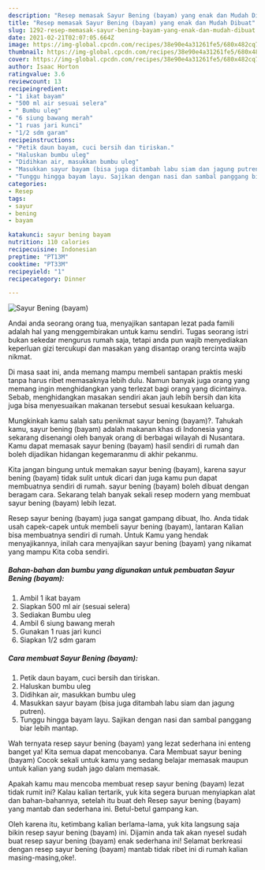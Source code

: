 ```yaml
---
description: "Resep memasak Sayur Bening (bayam) yang enak dan Mudah Dibuat"
title: "Resep memasak Sayur Bening (bayam) yang enak dan Mudah Dibuat"
slug: 1292-resep-memasak-sayur-bening-bayam-yang-enak-dan-mudah-dibuat
date: 2021-02-21T02:07:05.664Z
image: https://img-global.cpcdn.com/recipes/38e90e4a31261fe5/680x482cq70/sayur-bening-bayam-foto-resep-utama.jpg
thumbnail: https://img-global.cpcdn.com/recipes/38e90e4a31261fe5/680x482cq70/sayur-bening-bayam-foto-resep-utama.jpg
cover: https://img-global.cpcdn.com/recipes/38e90e4a31261fe5/680x482cq70/sayur-bening-bayam-foto-resep-utama.jpg
author: Isaac Horton
ratingvalue: 3.6
reviewcount: 13
recipeingredient:
- "1 ikat bayam"
- "500 ml air sesuai selera"
- " Bumbu uleg"
- "6 siung bawang merah"
- "1 ruas jari kunci"
- "1/2 sdm garam"
recipeinstructions:
- "Petik daun bayam, cuci bersih dan tiriskan."
- "Haluskan bumbu uleg"
- "Didihkan air, masukkan bumbu uleg"
- "Masukkan sayur bayam (bisa juga ditambah labu siam dan jagung putren)."
- "Tunggu hingga bayam layu. Sajikan dengan nasi dan sambal panggang biar lebih mantap."
categories:
- Resep
tags:
- sayur
- bening
- bayam

katakunci: sayur bening bayam 
nutrition: 110 calories
recipecuisine: Indonesian
preptime: "PT13M"
cooktime: "PT33M"
recipeyield: "1"
recipecategory: Dinner

---
```



![Sayur Bening (bayam)](https://img-global.cpcdn.com/recipes/38e90e4a31261fe5/680x482cq70/sayur-bening-bayam-foto-resep-utama.jpg)

Andai anda seorang orang tua, menyajikan santapan lezat pada famili adalah hal yang menggembirakan untuk kamu sendiri. Tugas seorang istri bukan sekedar mengurus rumah saja, tetapi anda pun wajib menyediakan keperluan gizi tercukupi dan masakan yang disantap orang tercinta wajib nikmat.

Di masa  saat ini, anda memang mampu membeli santapan praktis meski tanpa harus ribet memasaknya lebih dulu. Namun banyak juga orang yang memang ingin menghidangkan yang terlezat bagi orang yang dicintainya. Sebab, menghidangkan masakan sendiri akan jauh lebih bersih dan kita juga bisa menyesuaikan makanan tersebut sesuai kesukaan keluarga. 



Mungkinkah kamu salah satu penikmat sayur bening (bayam)?. Tahukah kamu, sayur bening (bayam) adalah makanan khas di Indonesia yang sekarang disenangi oleh banyak orang di berbagai wilayah di Nusantara. Kamu dapat memasak sayur bening (bayam) hasil sendiri di rumah dan boleh dijadikan hidangan kegemaranmu di akhir pekanmu.

Kita jangan bingung untuk memakan sayur bening (bayam), karena sayur bening (bayam) tidak sulit untuk dicari dan juga kamu pun dapat membuatnya sendiri di rumah. sayur bening (bayam) boleh dibuat dengan beragam cara. Sekarang telah banyak sekali resep modern yang membuat sayur bening (bayam) lebih lezat.

Resep sayur bening (bayam) juga sangat gampang dibuat, lho. Anda tidak usah capek-capek untuk membeli sayur bening (bayam), lantaran Kalian bisa membuatnya sendiri di rumah. Untuk Kamu yang hendak menyajikannya, inilah cara menyajikan sayur bening (bayam) yang nikamat yang mampu Kita coba sendiri.

<!--inarticleads1-->

##### Bahan-bahan dan bumbu yang digunakan untuk pembuatan Sayur Bening (bayam):

1. Ambil 1 ikat bayam
1. Siapkan 500 ml air (sesuai selera)
1. Sediakan  Bumbu uleg
1. Ambil 6 siung bawang merah
1. Gunakan 1 ruas jari kunci
1. Siapkan 1/2 sdm garam




<!--inarticleads2-->

##### Cara membuat Sayur Bening (bayam):

1. Petik daun bayam, cuci bersih dan tiriskan.
1. Haluskan bumbu uleg
1. Didihkan air, masukkan bumbu uleg
1. Masukkan sayur bayam (bisa juga ditambah labu siam dan jagung putren).
1. Tunggu hingga bayam layu. Sajikan dengan nasi dan sambal panggang biar lebih mantap.




Wah ternyata resep sayur bening (bayam) yang lezat sederhana ini enteng banget ya! Kita semua dapat mencobanya. Cara Membuat sayur bening (bayam) Cocok sekali untuk kamu yang sedang belajar memasak maupun untuk kalian yang sudah jago dalam memasak.

Apakah kamu mau mencoba membuat resep sayur bening (bayam) lezat tidak rumit ini? Kalau kalian tertarik, yuk kita segera buruan menyiapkan alat dan bahan-bahannya, setelah itu buat deh Resep sayur bening (bayam) yang mantab dan sederhana ini. Betul-betul gampang kan. 

Oleh karena itu, ketimbang kalian berlama-lama, yuk kita langsung saja bikin resep sayur bening (bayam) ini. Dijamin anda tak akan nyesel sudah buat resep sayur bening (bayam) enak sederhana ini! Selamat berkreasi dengan resep sayur bening (bayam) mantab tidak ribet ini di rumah kalian masing-masing,oke!.

